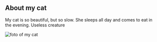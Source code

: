 ## About my cat 

My cat is so beautiful, but so slow. She sleeps all day and comes to eat in the evening. Useless creature

![foto of my cat](https://porodysobak.ru/wp-content/uploads/2023/01/shotlandskaja-vislouhaja-koshka-8.jpeg)



